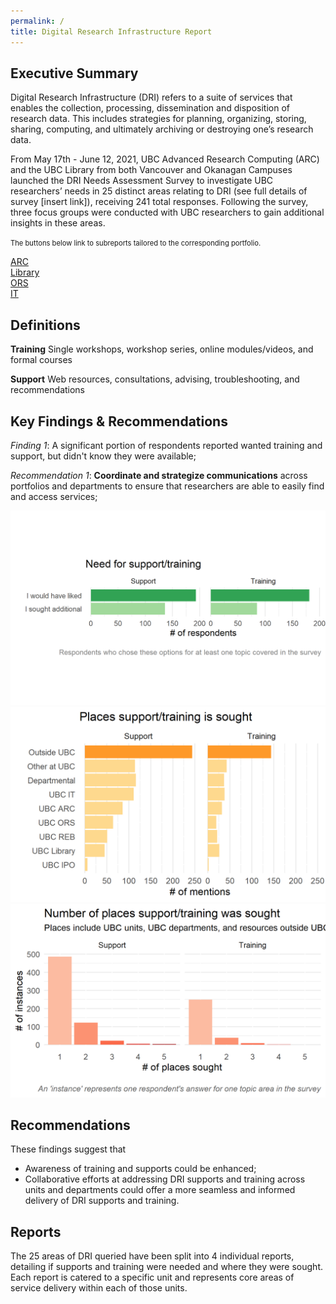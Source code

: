 ```yaml
---
permalink: /
title: Digital Research Infrastructure Report
---
```


## Executive Summary

Digital Research Infrastructure (DRI) refers to a suite of services that enables the collection, processing, dissemination and disposition of research data. This includes strategies for planning, organizing, storing, sharing, computing, and ultimately archiving or destroying one’s research data.

From May 17th - June 12, 2021, UBC Advanced Research Computing (ARC) and the UBC Library from both Vancouver and Okanagan Campuses launched the DRI Needs Assessment Survey to investigate UBC researchers’ needs in 25 distinct areas relating to DRI (see full details of survey [insert link]), receiving 241 total responses.  Following the survey, three focus groups were conducted with UBC researchers to gain additional insights in these areas.

<span style="font-size:0.8em;">The buttons below link to subreports tailored to the corresponding portfolio.</span>

<div class="reportButton arc">
  <a href="arc.html">ARC</a>
</div>

<div class="reportButton library">
  <a href="library.html">Library</a>
</div>
 
<div class="reportButton ors">
  <a href="ors.html">ORS</a>
</div>

<div class="reportButton it">
  <a href="it.html">IT</a>
</div>


## Definitions

**Training** Single workshops, workshop series, online modules/videos, and formal courses

**Support** Web resources, consultations, advising, troubleshooting, and recommendations


## Key Findings & Recommendations


_Finding 1_: A significant portion of respondents reported wanted training and support, but didn't know they were available;

_Recommendation 1_: **Coordinate and strategize communications** across portfolios and departments to ensure that researchers are able to easily find and access services;

<img class="figure-main" alt="Need for support/training" src="graphs/overall_support-training.png">

<img class="figure-main" alt="Places support/training is sought" src="graphs/overall_where_support-training.png">

<img class="figure-main" alt="Number of places support/training is sought" src="graphs/overall_number_of_places_support-training.png">

## Recommendations

These findings suggest that

* Awareness of training and supports could be enhanced;
* Collaborative efforts at addressing DRI supports and training across units and departments could offer a more seamless and informed delivery of DRI supports and training.

## Reports

The 25 areas of DRI queried have been split into 4 individual reports, detailing if supports and training were needed and where they were sought. Each report is catered to a specific unit and represents core areas of service delivery within each of those units. 



